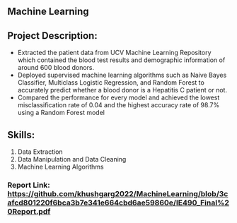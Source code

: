 ## Machine Learning

## Project Description:

- Extracted the patient data from UCV Machine Learning Repository which contained the blood test results and demographic information of around 600 blood donors.
- Deployed supervised machine learning algorithms such as Naive Bayes Classifier, Multiclass Logistic Regression, and Random Forest to accurately predict
  whether a blood donor is a Hepatitis C patient or not.
- Compared the performance for every model and achieved the lowest misclassification rate of 0.04 and the highest accuracy rate of 98.7% using a Random Forest model


## Skills:
1. Data Extraction
2. Data Manipulation and Data Cleaning
3. Machine Learning Algorithms





### Report Link: https://github.com/khushgarg2022/MachineLearning/blob/3cafcd801220f6bca3b7e341e664cbd6ae59860e/IE490_Final%20Report.pdf
